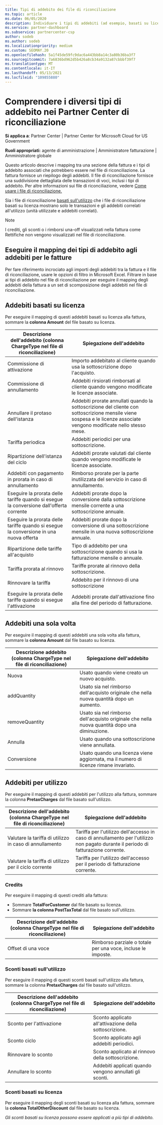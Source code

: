 ```yaml
---
title: Tipi di addebito dei file di riconciliazione
ms.topic: article
ms.date: 06/05/2020
description: Individuare i tipi di addebiti (ad esempio, basati su licenza, basati sull'utilizzo e una sola volta), i crediti e gli sconti nei file Partner Center di riconciliazione.
ms.service: partner-dashboard
ms.subservice: partnercenter-csp
author: sodeb
ms.author: sodeb
ms.localizationpriority: medium
ms.custom: SEOMAY.20
ms.openlocfilehash: 5a1f45de59fc9dac6a443bb8a14c3a80b36ba3f7
ms.sourcegitcommit: 7a6836bd962d5b426a8cb34a9132a87cbbbf39f7
ms.translationtype: MT
ms.contentlocale: it-IT
ms.lasthandoff: 05/13/2021
ms.locfileid: "109855880"
---
```

# <a name="understand-the-different-charge-types-in-partner-center-reconciliation-files"></a>Comprendere i diversi tipi di addebito nei Partner Center di riconciliazione

**Si applica a**: Partner Center | Partner Center for Microsoft Cloud for US Government

**Ruoli appropriati:** agente di amministrazione | Amministratore fatturazione | Amministratore globale

Questo articolo descrive i mapping tra una sezione della fattura e i tipi di addebito associati che potrebbero essere nel file di riconciliazione. La fattura fornisce un riepilogo degli addebiti. Il file di riconciliazione fornisce una suddivisione dettagliata delle transazioni di voci, inclusi i tipi di addebito. Per altre informazioni sui file di riconciliazione, vedere [Come usare i file di riconciliazione.](use-the-reconciliation-files.md)

Sia i file di [](license-based-recon-files.md) riconciliazione [basati sull'utilizzo](usage-based-recon-files.md) che i file di riconciliazione basati su licenza mostrano solo le transazioni e gli addebiti correlati all'utilizzo (unità utilizzate e addebiti correlati).

> [!NOTE]
> I crediti, gli sconti o i rimborsi una-off visualizzati nella fattura come Rettifiche non vengono visualizzati nel file di riconciliazione. 

## <a name="map-charge-types-to-invoice-charges"></a>Eseguire il mapping dei tipi di addebito agli addebiti per le fatture

Per fare riferimento incrociato agli importi degli addebiti tra la fattura e il file di riconciliazione, usare le opzioni di filtro in Microsoft Excel. Filtrare in base ai tipi di addebito nel file di riconciliazione per eseguire il mapping degli addebiti della fattura a un set di scomposizione degli addebiti nel file di riconciliazione.

## <a name="license-based-charges"></a>Addebiti basati su licenza

Per eseguire il mapping di questi addebiti basati su licenza alla fattura, sommare la **colonna Amount** del file basato su licenza.

| Descrizione dell'addebito (colonna ChargeType nel file di riconciliazione) | Spiegazione dell'addebito |
| ------------------------------------------------------------- | ------------------ |
| Commissione di attivazione | Importo addebitato al cliente quando usa la sottoscrizione dopo l'acquisto. |
| Commissione di annullamento | Addebiti rirsiorati rimborsati al cliente quando vengono modificate le licenze associate. |
| Annullare il protaso dell'istanza | Addebiti prorate annullati quando la sottoscrizione del cliente con sottoscrizione mensile viene sospesa e le licenze associate vengono modificate nello stesso mese. |
| Tariffa periodica | Addebiti periodici per una sottoscrizione. |
| Ripartizione dell'istanza del ciclo | Addebiti prorate valutati dal cliente quando vengono modificate le licenze associate. |
| Addebiti con pagamento in prorata in caso di annullamento | Rimborso prorate per la parte inutilizzata del servizio in caso di annullamento. |
| Eseguire la prorata delle tariffe quando si esegue la conversione dall'offerta corrente | Addebiti prorate dopo la conversione dalla sottoscrizione mensile corrente a una sottoscrizione annuale. |
| Eseguire la prorata delle tariffe quando si esegue la conversione in una nuova offerta | Addebiti prorate dopo la conversione di una sottoscrizione mensile in una nuova sottoscrizione annuale. |
| Ripartizione delle tariffe all'acquisto | Tipo di addebito per una sottoscrizione quando si usa la fatturazione mensile o annuale. |
| Tariffa prorata al rinnovo | Tariffe prorate al rinnovo della sottoscrizione. |
| Rinnovare la tariffa | Addebito per il rinnovo di una sottoscrizione |
| Eseguire la prorata delle tariffe quando si esegue l'attivazione | Addebiti prorate dall'attivazione fino alla fine del periodo di fatturazione. |

## <a name="one-time-charges"></a>Addebiti una sola volta

Per eseguire il mapping di questi addebiti una sola volta alla fattura, sommare la **colonna Amount** dal file basato su licenza.

| Descrizione addebito (colonna ChargeType nel file di riconciliazione) | Spiegazione dell'addebito |
| ------------------------------------------------------------- | ------------------ |
| Nuova | Usato quando viene creato un nuovo acquisto. |
| addQuantity | Usato sia nel rimborso dell'acquisto originale che nella nuova quantità dopo un aumento. |
| removeQuantity | Usato sia nel rimborso dell'acquisto originale che nella nuova quantità dopo una diminuzione. |
| Annulla | Usato quando una sottoscrizione viene annullata. |
| Conversione | Usato quando una licenza viene aggiornata, ma il numero di licenze rimane invariato. |

## <a name="usage-charges"></a>Addebiti per utilizzo

Per eseguire il mapping di questi addebiti per l'utilizzo alla fattura, sommare la colonna **PretaxCharges** dal file basato sull'utilizzo.

| Descrizione dell'addebito (colonna ChargeType nel file di riconciliazione) | Spiegazione dell'addebito |
| ------------------------------------------------------------- | ------------------ |
| Valutare la tariffa di utilizzo in caso di annullamento | Tariffa per l'utilizzo dell'accesso in caso di annullamento per l'utilizzo non pagato durante il periodo di fatturazione corrente. |
| Valutare la tariffa di utilizzo per il ciclo corrente | Tariffa per l'utilizzo dell'accesso per il periodo di fatturazione corrente. |

### <a name="credits"></a>Credits

Per eseguire il mapping di questi crediti alla fattura:

- Sommare **TotalForCustomer** dal file basato su licenza.
- Sommare **la colonna PostTaxTotal** dal file basato sull'utilizzo.

| Descrizione dell'addebito (colonna ChargeType nel file di riconciliazione) | Spiegazione dell'addebito |
| ------------------------------------------------------------- | ------------------ |
| Offset di una voce | Rimborso parziale o totale per una voce, incluse le imposte. |

### <a name="usage-based-discounts"></a>Sconti basati sull'utilizzo

Per eseguire il mapping di questi sconti basati sull'utilizzo alla fattura, sommare la colonna **PretaxCharges** dal file basato sull'utilizzo.

| Descrizione dell'addebito (colonna ChargeType nel file di riconciliazione) | Spiegazione dell'addebito |
| ------------------------------------------------------------- | ------------------ |
| Sconto per l'attivazione | Sconto applicato all'attivazione della sottoscrizione. |
| Sconto ciclo | Sconto applicato agli addebiti periodici. |
| Rinnovare lo sconto | Sconto applicato al rinnovo della sottoscrizione. |
| Annullare lo sconto | Addebiti applicati quando vengono annullati gli sconti. |

### <a name="license-based-discounts"></a>Sconti basati su licenza

Per eseguire il mapping degli sconti basati su licenza alla fattura, sommare la **colonna TotalOtherDiscount** dal file basato su licenza.

*Gli sconti basati su licenza possono essere applicati a più tipi di addebito.*
